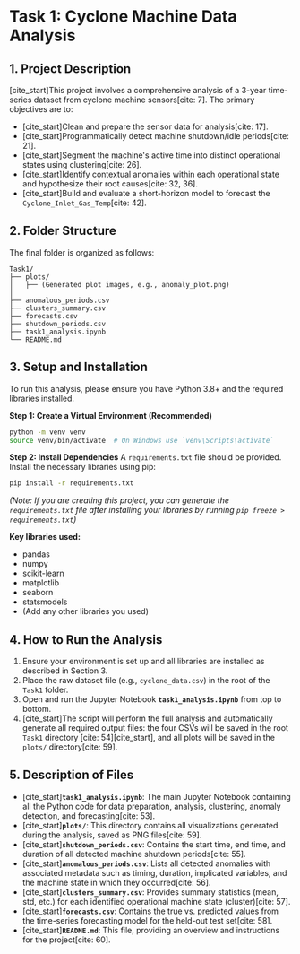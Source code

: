 # Task 1: Cyclone Machine Data Analysis

## 1. Project Description

[cite_start]This project involves a comprehensive analysis of a 3-year time-series dataset from cyclone machine sensors[cite: 7]. The primary objectives are to:
* [cite_start]Clean and prepare the sensor data for analysis[cite: 17].
* [cite_start]Programmatically detect machine shutdown/idle periods[cite: 21].
* [cite_start]Segment the machine's active time into distinct operational states using clustering[cite: 26].
* [cite_start]Identify contextual anomalies within each operational state and hypothesize their root causes[cite: 32, 36].
* [cite_start]Build and evaluate a short-horizon model to forecast the `Cyclone_Inlet_Gas_Temp`[cite: 42].

## 2. Folder Structure

The final folder is organized as follows:

```
Task1/
├── plots/
│   ├── (Generated plot images, e.g., anomaly_plot.png)
│
├── anomalous_periods.csv
├── clusters_summary.csv
├── forecasts.csv
├── shutdown_periods.csv
├── task1_analysis.ipynb
└── README.md
```

## 3. Setup and Installation

To run this analysis, please ensure you have Python 3.8+ and the required libraries installed.

**Step 1: Create a Virtual Environment (Recommended)**
```bash
python -m venv venv
source venv/bin/activate  # On Windows use `venv\Scripts\activate`
```

**Step 2: Install Dependencies**
A `requirements.txt` file should be provided. Install the necessary libraries using pip:
```bash
pip install -r requirements.txt
```
*(Note: If you are creating this project, you can generate the `requirements.txt` file after installing your libraries by running `pip freeze > requirements.txt`)*

**Key libraries used:**
* pandas
* numpy
* scikit-learn
* matplotlib
* seaborn
* statsmodels
* (Add any other libraries you used)

## 4. How to Run the Analysis

1.  Ensure your environment is set up and all libraries are installed as described in Section 3.
2.  Place the raw dataset file (e.g., `cyclone_data.csv`) in the root of the `Task1` folder.
3.  Open and run the Jupyter Notebook **`task1_analysis.ipynb`** from top to bottom.
4.  [cite_start]The script will perform the full analysis and automatically generate all required output files: the four CSVs will be saved in the root `Task1` directory [cite: 54][cite_start], and all plots will be saved in the `plots/` directory[cite: 59].

## 5. Description of Files

* [cite_start]**`task1_analysis.ipynb`**: The main Jupyter Notebook containing all the Python code for data preparation, analysis, clustering, anomaly detection, and forecasting[cite: 53].
* [cite_start]**`plots/`**: This directory contains all visualizations generated during the analysis, saved as PNG files[cite: 59].
* [cite_start]**`shutdown_periods.csv`**: Contains the start time, end time, and duration of all detected machine shutdown periods[cite: 55].
* [cite_start]**`anomalous_periods.csv`**: Lists all detected anomalies with associated metadata such as timing, duration, implicated variables, and the machine state in which they occurred[cite: 56].
* [cite_start]**`clusters_summary.csv`**: Provides summary statistics (mean, std, etc.) for each identified operational machine state (cluster)[cite: 57].
* [cite_start]**`forecasts.csv`**: Contains the true vs. predicted values from the time-series forecasting model for the held-out test set[cite: 58].
* [cite_start]**`README.md`**: This file, providing an overview and instructions for the project[cite: 60].
